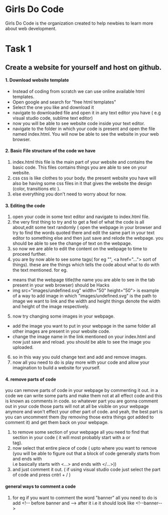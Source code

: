 # Girls Do Code         

Girls Do Code is the organization created to help newbies to learn more about web development.
# Task 1
## Create a website for yourself and host on github.
#### 1. Download website template
  - Instead of coding from scratch we can use online available html templates.
  - Open google and search for "free html templates"
  - Select the one you like and download it
  - navigate to downloaded file and open it in any text editor you have ( e.g visual studio code, sublime text editor)
  - now you will be able to see website code inside your text editor.
  - navigate to the folder in which your code is present and open the file named index.html. You will now be able to see the website in your web browser.
#### 2. Basic File structure of the code we have
 1. index.html
  this file is the main part of your website and contains the basic code. This files contains things you are able to see on your website.
 2. css
  css is like clothes to your body. the present website you have will also be having some css files in it that gives the website the design (color, transitions etc ).
 3. else everything you don't need to worry about for now.
#### 3. Editing the code
1. open your code in some text editor and navigate to index.html file.
2. the very first thing to try and to get a feel of what the code is all about,edit some text randomly ( open the webpage in your browser and try to find the words quoted there and edit the same part in your text editor to something else and then just save and relode the webpage. you should be able to see the change of text on the webpage.
3. so now we are able to edit the content on the webpage to time to proceed further.
4. you are by now able to see some tags( for eg "<title>....</title>", \<a href="..."> sort of things). these are the things which tells the code about what to do with the text mentioned. 
for eg. 
- <title>Hacks</title> means that the webpage title(the name you are able to see in the tab present in your web browser) should be Hacks
- img src="images/undefined.svg" width="50" height="50"> is example of a way to add image in which "images/undefined.svg" is the path to image we want to link and the width and height things denote the width and height of the image respectively.
5. now try changing some images in your webpage. 
  - add the image you want to put in your webpage in the same folder all other images are present in your website code.
  - change the image name in the link mentioned on your index.html and now just save and reload. you should be able to see the image you uploaded.
6. so in this way you ould change text and add and remove images.
7. now all you need to do is play more with your code and allow your imagination to build a website for yourself.
#### 4. remove parts of code
you can remove parts of code in your webpage by commenting it out.
in a code we can write some parts and make them not at all effect code and this is known as comments in code.
so whatever part you are gonna comment out in your code those parts will not at all be visible on your webpage anymore and won't effect your other part of code. and yeah, the best part is you can uncomment them (by removing those extra things got added to comment it) and get them back on your webpage.
1. to remove some section of your webpage all you need to find that section in your code ( it will most probably start with a <division> or <section> tag).
2. now select that entire piece of code ( upto where you want to remove (you will be able to figure out that a block of code generally starts from <div> and ends with </div> i.e basically starts with <...> and ends with </...>))
3. and just comment it out. ( if using visual studio code just select the part of code and press cntrl + / ) 
#### general ways to comment a code 
1. for eg if you want to comment the word "banner"
 all you need to do is add <\!-- before banner and --> after it i.e it should look like \<\!--banner-->
